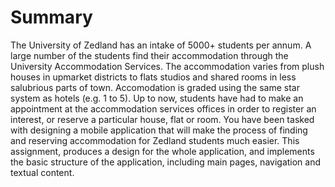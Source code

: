 # Summary

The University of Zedland has an intake of 5000+ students per annum. A large
number of the students find their accommodation through the University
Accommodation Services. The accommodation varies from plush houses in upmarket
districts to flats studios and shared rooms in less salubrious parts of town.
Accomodation is graded using the same star system as hotels (e.g. 1 to 5). Up to
now, students have had to make an appointment at the accommodation services
offices in order to register an interest, or reserve a particular house, flat or
room. You have been tasked with designing a mobile application that will make
the process of finding and reserving accommodation for Zedland students much
easier. This assignment, produces a design for the whole application, and
implements the basic structure of the application, including main pages,
navigation and textual content.
